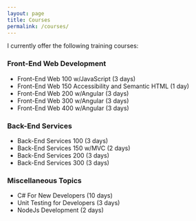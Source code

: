```yaml
---
layout: page
title: Courses
permalink: /courses/
---
```


I currently offer the following training courses:

### Front-End Web Development
* Front-End Web 100 w/JavaScript (3 days)
* Front-End Web 150 Accessibility and Semantic HTML (1 day)
* Front-End Web 200 w/Angular (3 days)
* Front-End Web 300 w/Angular (3 days)
* Front-End Web 400 w/Angular (3 days)

### Back-End Services
* Back-End Services 100 (3 days)
* Back-End Services 150 w/MVC (2 days)
* Back-End Services 200 (3 days)
* Back-End Services 300 (3 days)

### Miscellaneous Topics
* C# For New Developers (10 days)
* Unit Testing for Developers (3 days)
* NodeJs Development (2 days)